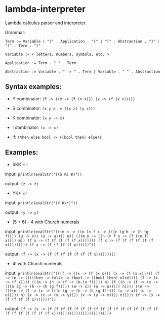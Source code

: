 # lambda-interpreter
Lambda calculus parser and interpreter.

Grammar:
    
	Term := Variable | "(" . Application . ")" | "(" . Abstraction . ")" | "(" . Term . ")"
    
	Variable := < letters, numbers, symbols, etc. >
    
	Application := Term . " " . Term
    
	Abstraction := Variable . " -> " . Term | Variable . " " . Abstraction


## Syntax examples:
- Y combinator: `(f -> ((x -> (f (x x))) (x -> (f (x x)))))`

- S combinator: `(x y z -> ((x z) (y z)))`

- K combinator: `(x y -> x)`

- I combinator: `(x -> x)`

- if: `(then else bool -> ((bool then) else))`

## Examples:
- SKK = I

input:  `println(evalStr("((S K) K)"))`

output: `(z -> z)`


- YK\* = I

input: `println(evalStr("(Y K\*)"))`

output: `(y -> y)`


- (5 + 6) - 4 with Church numerals

input: `println(evalStr("(((m n -> ((n (n f x -> (((n (g h -> (h (g f)))) (u -> x)) (u -> u)))) m)) (((m n -> ((n (n f x -> (f ((n f) x)))) m)) (f x -> (f (f (f (f (f x))))))) (f x -> (f (f (f (f (f (f x))))))))) (f x -> (f (f (f (f x))))))"))`

output: `(f -> (x -> (f (f (f (f (f (f (f x)))))))))`


- 4! with Church numerals

input: `println(evalStr("(((f -> ((x -> (f (x x))) (x -> (f (x x))))) (f -> (n -> ((((then -> (else -> (bool -> ((bool then) else)))) (f -> (x -> (f x)))) (((m -> (n -> (f -> (m (n f))))) n) (f ((n -> (f -> (x -> (((n (g -> (h -> (h (g f))))) (u -> x)) (u -> u))))) n)))) ((n -> ((((n -> (f -> (x -> (((n (g -> (h -> (h (g f))))) (u -> x)) (u -> u))))) n) (x -> (x -> (y -> y)))) (x -> (y -> x)))) n))))) (f -> (x -> (f (f (f (f x)))))))"))`

output: `(f -> (x -> (f (f (f (f (f (f (f (f (f (f (f (f (f (f (f (f (f (f (f (f (f (f (f (f x))))))))))))))))))))))))))`

